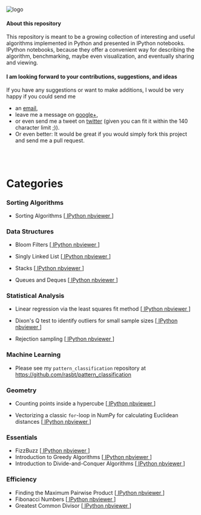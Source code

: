 ![logo](./images/algorithms_logo.png)


#### About this repository

This repository is meant to be a growing collection of interesting and useful algorithms implemented in Python and presented in IPython notebooks. IPython notebooks, because they offer a convenient way for describing the algorithm, benchmarking, maybe even visualization, and eventually sharing and viewing.


#### I am looking forward to your contributions, suggestions, and ideas

If you have any suggestions or want to make additions, I would be very happy if you could send me  
- an [email](mailto:se.raschka@gmail.com),  
- leave me a message on [google+](https://plus.google.com/118404394130788869227/),  
- or even send me a tweet on [twitter](https://twitter.com/rasbt) (given you can fit it within the 140 character limit ;)).  
- Or even better: It would be great if you would simply fork this project and send me a pull request.

<br>
<br>

# Categories

### Sorting Algorithms

- Sorting Algorithms [[ IPython nbviewer ](http://nbviewer.ipython.org/github/rasbt/algorithms_in_ipython_notebooks/blob/master/ipython_nbs/sorting/sorting_algorithms.ipynb)]

### Data Structures

- Bloom Filters [[ IPython nbviewer ](http://nbviewer.ipython.org/github/rasbt/algorithms_in_ipython_notebooks/blob/master/ipython_nbs/data-structures/bloom-filter.ipynb)] 

- Singly Linked List [[ IPython nbviewer ](http://nbviewer.ipython.org/github/rasbt/algorithms_in_ipython_notebooks/blob/master/ipython_nbs/data-structures/singly-linked-list.ipynb)]

- Stacks [[ IPython nbviewer ](http://nbviewer.ipython.org/github/rasbt/algorithms_in_ipython_notebooks/blob/master/ipython_nbs/data-structures/stacks.ipynb)]

- Queues and Deques [[ IPython nbviewer ](http://nbviewer.ipython.org/github/rasbt/algorithms_in_ipython_notebooks/blob/master/ipython_nbs/data-structures/queues-and-deques.ipynb)]

### Statistical Analysis

- Linear regression via the least squares fit method [[ IPython nbviewer ](http://nbviewer.ipython.org/github/rasbt/algorithms_in_ipython_notebooks/blob/master/ipython_nbs/statistics/linregr_least_squares_fit.ipynb)]

- Dixon's Q test to identify outliers for small sample sizes [[ IPython nbviewer ](http://nbviewer.ipython.org/github/rasbt/algorithms_in_ipython_notebooks/blob/master/ipython_nbs/statistics/dixon_q_test.ipynb)]

- Rejection sampling [[ IPython nbviewer ](http://nbviewer.ipython.org/github/rasbt/algorithms_in_ipython_notebooks/blob/master/ipython_nbs/statistics/rejection_sampling.ipynb)]


### Machine Learning

- Please see my `pattern_classification` repository at https://github.com/rasbt/pattern_classification

### Geometry

- Counting points inside a hypercube [[ IPython nbviewer ](http://nbviewer.ipython.org/github/rasbt/algorithms_in_ipython_notebooks/blob/master/ipython_nbs/geometry/points_in_hybercube.ipynb)]

- Vectorizing a classic `for`-loop in NumPy for calculating Euclidean distances [[ IPython nbviewer ](http://nbviewer.ipython.org/github/rasbt/algorithms_in_ipython_notebooks/blob/master/ipython_nbs/geometry/eucldist_numpy_vectorization.ipynb)]


### Essentials

- FizzBuzz [[ IPython nbviewer ](http://nbviewer.ipython.org/github/rasbt/algorithms_in_ipython_notebooks/blob/master/ipython_nbs/essentials/fizzbuzz.ipynb)]
- Introduction to Greedy Algorithms [[ IPython nbviewer ](http://nbviewer.ipython.org/github/rasbt/algorithms_in_ipython_notebooks/blob/master/ipython_nbs/essentials/greedy-algorithm-intro.ipynb)]
- Introduction to Divide-and-Conquer Algorithms [[ IPython nbviewer ](http://nbviewer.ipython.org/github/rasbt/algorithms_in_ipython_notebooks/blob/master/ipython_nbs/essentials/divide-and-conquer-algorithm-intro.ipynb)]

### Efficiency

- Finding the Maximum Pairwise Product [[ IPython nbviewer ](http://nbviewer.ipython.org/github/rasbt/algorithms_in_ipython_notebooks/blob/master/ipython_nbs/efficiency/maximum-pairwise-product.ipynb)]
- Fibonacci Numbers [[ IPython nbviewer ](http://nbviewer.ipython.org/github/rasbt/algorithms_in_ipython_notebooks/blob/master/ipython_nbs/efficiency/fibonacci-tree.ipynb)]
- Greatest Common Divisor [[ IPython nbviewer ](http://nbviewer.ipython.org/github/rasbt/algorithms_in_ipython_notebooks/blob/master/ipython_nbs/efficiency/greatest-common-divisor.ipynb)]

